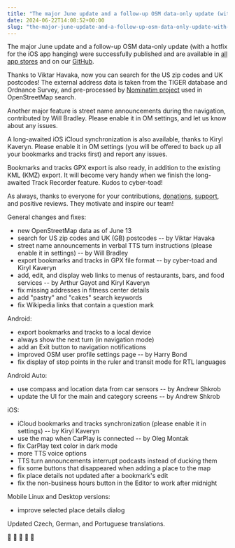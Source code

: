 ```yaml
---
title: "The major June update and a follow-up OSM data-only update (with a hotfix for the iOS app hanging) were successfully published and are available in all app stores and on our GitHub."
date: 2024-06-22T14:08:52+00:00
slug: "the-major-june-update-and-a-follow-up-osm-data-only-update-with-a-hotfix-for-the-ios-app-hanging-were-successfully-published-and-are-available-in-all-app-stores-and-on-our-github"
---
```


The major June update and a follow-up OSM data-only update (with a hotfix for the iOS app hanging) were successfully published and are available in [all app stores](https://omaps.app/get) and on our [GitHub](https://github.com/organicmaps/organicmaps/releases/).

Thanks to Viktar Havaka, now you can search for the US zip codes and UK postcodes! The external address data is taken from the TIGER database and Ordnance Survey, and pre-processed by [Nominatim project](https://nominatim.org/) used in OpenStreetMap search.

Another major feature is street name announcements during the navigation, contributed by Will Bradley. Please enable it in OM settings, and let us know about any issues.

A long-awaited iOS iCloud synchronization is also available, thanks to Kiryl Kaveryn. Please enable it in OM settings (you will be offered to back up all your bookmarks and tracks first) and report any issues.

Bookmarks and tracks GPX export is also ready, in addition to the existing KML (KMZ) export. It will become very handy when we finish the long-awaited Track Recorder feature. Kudos to cyber-toad!

As always, thanks to everyone for your contributions, [donations](https://organicmaps.app/donate/), [support](https://organicmaps.app/support-us/), and positive reviews. They motivate and inspire our team!

General changes and fixes:
* new OpenStreetMap data as of June 13
* search for US zip codes and UK (GB) postcodes -- by Viktar Havaka
* street name announcements in verbal TTS turn instructions (please enable it in settings) -- by Will Bradley
* export bookmarks and tracks in GPX file format -- by cyber-toad and Kiryl Kaveryn
* add, edit, and display web links to menus of restaurants, bars, and food services -- by Arthur Gayot and Kiryl Kaveryn
* fix missing addresses in fitness center details
* add "pastry" and "cakes" search keywords
* fix Wikipedia links that contain a question mark

Android:
* export bookmarks and tracks to a local device
* always show the next turn (in navigation mode)
* add an Exit button to navigation notifications
* improved OSM user profile settings page -- by Harry Bond
* fix display of stop points in the ruler and transit mode for RTL languages

Android Auto:
* use compass and location data from car sensors -- by Andrew Shkrob
* update the UI for the main and category screens -- by Andrew Shkrob

iOS:
* iCloud bookmarks and tracks synchronization (please enable it in settings) -- by Kiryl Kaveryn
* use the map when CarPlay is connected -- by Oleg Montak
* fix CarPlay text color in dark mode
* more TTS voice options
* TTS turn announcements interrupt podcasts instead of ducking them
* fix some buttons that disappeared when adding a place to the map
* fix place details not updated after a bookmark's edit
* fix the non-business hours button in the Editor to work after midnight

Mobile Linux and Desktop versions:
* improve selected place details dialog

Updated Czech, German, and Portuguese translations.

🚀 🚀 🚀 🚀 🚀

